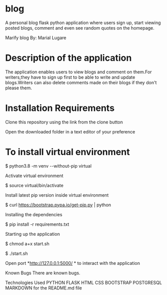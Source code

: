# blog
A personal blog flask python application where users sign up, start viewing posted blogs, comment and even see random quotes on the homepage.

Marify blog
By: Marial Lugare

# Description of the application
The application enables users to view blogs and comment on them.For writers,they have to sign up first to be able to write and update blogs.Writers can also delete comments made on their blogs if they don't please them.


# Installation Requirements

Clone this repository using the link from the clone button


Open the downloaded folder in a text editor of your preference


# To install virtual environment
$ python3.8 -m venv --without-pip virtual

Activate virtual environment

$ source virtual/bin/activate

Install latest pip version inside virtual environment

$ curl https://bootstrap.pypa.io/get-pip.py | python

Installing the dependencies

$ pip install -r requirements.txt

Starting up the application

$ chmod a+x start.sh

$ ./start.sh

Open port *http://127.0.0.1:5000/ * to interact with the application

Known Bugs
There are known bugs.

Technologies Used
PYTHON
FLASK
HTML
CSS
BOOTSTRAP
POSTGRESQL
MARKDOWN for the README.md file
